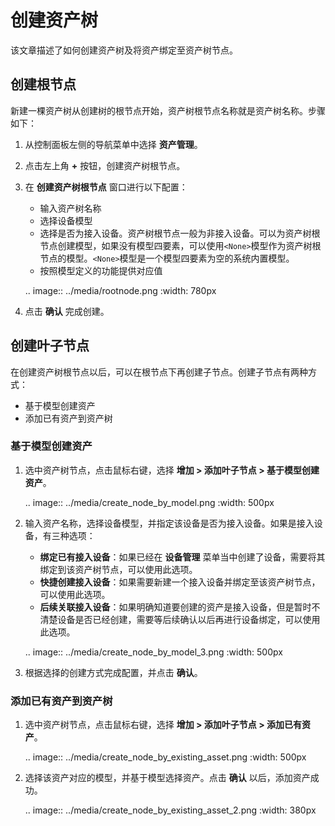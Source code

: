 # 创建资产树

该文章描述了如何创建资产树及将资产绑定至资产树节点。

## 创建根节点

新建一棵资产树从创建树的根节点开始，资产树根节点名称就是资产树名称。步骤如下：

1. 从控制面板左侧的导航菜单中选择 **资产管理**。

2. 点击左上角 **+** 按钮，创建资产树根节点。

3. 在 **创建资产树根节点** 窗口进行以下配置：

   - 输入资产树名称
   - 选择设备模型
   - 选择是否为接入设备。资产树根节点一般为非接入设备。可以为资产树根节点创建模型，如果没有模型四要素，可以使用`<None>`模型作为资产树根节点的模型。`<None>`模型是一个模型四要素为空的系统内置模型。
   - 按照模型定义的功能提供对应值

   .. image:: ../media/rootnode.png
      :width: 780px

4. 点击 **确认** 完成创建。

## 创建叶子节点

在创建资产树根节点以后，可以在根节点下再创建子节点。创建子节点有两种方式：
- 基于模型创建资产
- 添加已有资产到资产树

### 基于模型创建资产

1. 选中资产树节点，点击鼠标右键，选择 **增加 > 添加叶子节点 > 基于模型创建资产**。

   .. image:: ../media/create_node_by_model.png
      :width: 500px

2. 输入资产名称，选择设备模型，并指定该设备是否为接入设备。如果是接入设备，有三种选项：

   - **绑定已有接入设备**：如果已经在 **设备管理** 菜单当中创建了设备，需要将其绑定到该资产树节点，可以使用此选项。
   - **快捷创建接入设备**：如果需要新建一个接入设备并绑定至该资产树节点，可以使用此选项。
   - **后续关联接入设备**：如果明确知道要创建的资产是接入设备，但是暂时不清楚设备是否已经创建，需要等后续确认以后再进行设备绑定，可以使用此选项。

   .. image:: ../media/create_node_by_model_3.png
      :width: 500px

3. 根据选择的创建方式完成配置，并点击 **确认**。

### 添加已有资产到资产树

1. 选中资产树节点，点击鼠标右键，选择 **增加 > 添加叶子节点 > 添加已有资产**。

   .. image:: ../media/create_node_by_existing_asset.png
      :width: 500px

2. 选择该资产对应的模型，并基于模型选择资产。点击 **确认** 以后，添加资产成功。

   .. image:: ../media/create_node_by_existing_asset_2.png
      :width: 380px

<!--end-->
